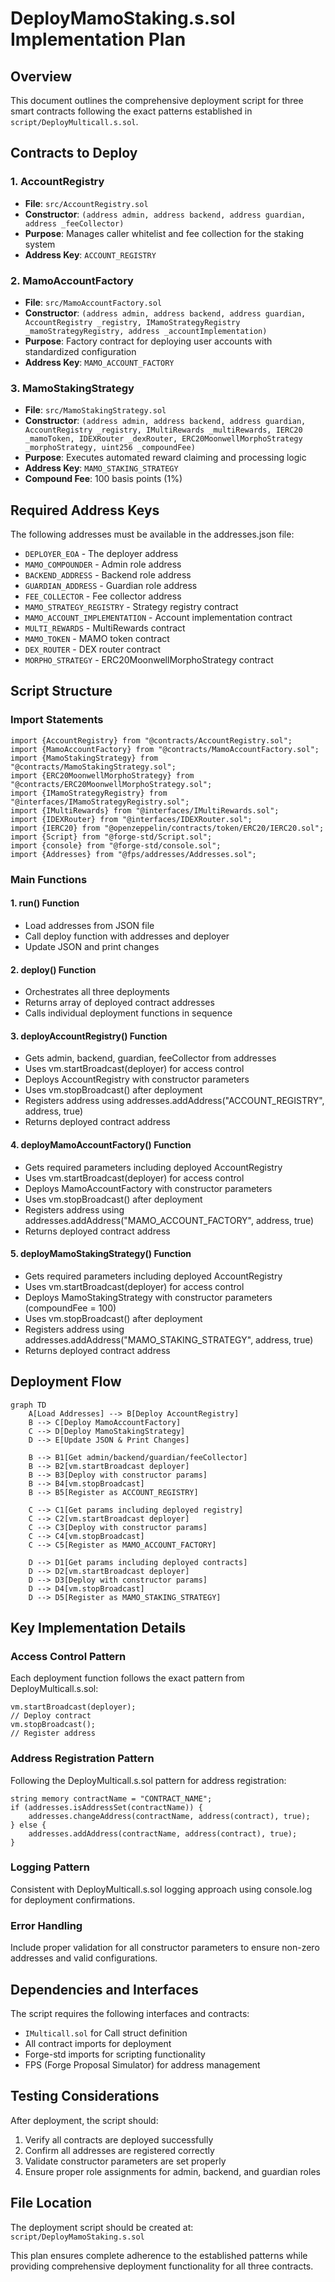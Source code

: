 # DeployMamoStaking.s.sol Implementation Plan

## Overview
This document outlines the comprehensive deployment script for three smart contracts following the exact patterns established in `script/DeployMulticall.s.sol`.

## Contracts to Deploy

### 1. AccountRegistry
- **File**: `src/AccountRegistry.sol`
- **Constructor**: `(address admin, address backend, address guardian, address _feeCollector)`
- **Purpose**: Manages caller whitelist and fee collection for the staking system
- **Address Key**: `ACCOUNT_REGISTRY`

### 2. MamoAccountFactory
- **File**: `src/MamoAccountFactory.sol`
- **Constructor**: `(address admin, address backend, address guardian, AccountRegistry _registry, IMamoStrategyRegistry _mamoStrategyRegistry, address _accountImplementation)`
- **Purpose**: Factory contract for deploying user accounts with standardized configuration
- **Address Key**: `MAMO_ACCOUNT_FACTORY`

### 3. MamoStakingStrategy
- **File**: `src/MamoStakingStrategy.sol`
- **Constructor**: `(address admin, address backend, address guardian, AccountRegistry _registry, IMultiRewards _multiRewards, IERC20 _mamoToken, IDEXRouter _dexRouter, ERC20MoonwellMorphoStrategy _morphoStrategy, uint256 _compoundFee)`
- **Purpose**: Executes automated reward claiming and processing logic
- **Address Key**: `MAMO_STAKING_STRATEGY`
- **Compound Fee**: 100 basis points (1%)

## Required Address Keys

The following addresses must be available in the addresses.json file:

- `DEPLOYER_EOA` - The deployer address
- `MAMO_COMPOUNDER` - Admin role address
- `BACKEND_ADDRESS` - Backend role address  
- `GUARDIAN_ADDRESS` - Guardian role address
- `FEE_COLLECTOR` - Fee collector address
- `MAMO_STRATEGY_REGISTRY` - Strategy registry contract
- `MAMO_ACCOUNT_IMPLEMENTATION` - Account implementation contract
- `MULTI_REWARDS` - MultiRewards contract
- `MAMO_TOKEN` - MAMO token contract
- `DEX_ROUTER` - DEX router contract
- `MORPHO_STRATEGY` - ERC20MoonwellMorphoStrategy contract

## Script Structure

### Import Statements
```solidity
import {AccountRegistry} from "@contracts/AccountRegistry.sol";
import {MamoAccountFactory} from "@contracts/MamoAccountFactory.sol";
import {MamoStakingStrategy} from "@contracts/MamoStakingStrategy.sol";
import {ERC20MoonwellMorphoStrategy} from "@contracts/ERC20MoonwellMorphoStrategy.sol";
import {IMamoStrategyRegistry} from "@interfaces/IMamoStrategyRegistry.sol";
import {IMultiRewards} from "@interfaces/IMultiRewards.sol";
import {IDEXRouter} from "@interfaces/IDEXRouter.sol";
import {IERC20} from "@openzeppelin/contracts/token/ERC20/IERC20.sol";
import {Script} from "@forge-std/Script.sol";
import {console} from "@forge-std/console.sol";
import {Addresses} from "@fps/addresses/Addresses.sol";
```

### Main Functions

#### 1. run() Function
- Load addresses from JSON file
- Call deploy function with addresses and deployer
- Update JSON and print changes

#### 2. deploy() Function
- Orchestrates all three deployments
- Returns array of deployed contract addresses
- Calls individual deployment functions in sequence

#### 3. deployAccountRegistry() Function
- Gets admin, backend, guardian, feeCollector from addresses
- Uses vm.startBroadcast(deployer) for access control
- Deploys AccountRegistry with constructor parameters
- Uses vm.stopBroadcast() after deployment
- Registers address using addresses.addAddress("ACCOUNT_REGISTRY", address, true)
- Returns deployed contract address

#### 4. deployMamoAccountFactory() Function
- Gets required parameters including deployed AccountRegistry
- Uses vm.startBroadcast(deployer) for access control
- Deploys MamoAccountFactory with constructor parameters
- Uses vm.stopBroadcast() after deployment
- Registers address using addresses.addAddress("MAMO_ACCOUNT_FACTORY", address, true)
- Returns deployed contract address

#### 5. deployMamoStakingStrategy() Function
- Gets required parameters including deployed AccountRegistry
- Uses vm.startBroadcast(deployer) for access control
- Deploys MamoStakingStrategy with constructor parameters (compoundFee = 100)
- Uses vm.stopBroadcast() after deployment
- Registers address using addresses.addAddress("MAMO_STAKING_STRATEGY", address, true)
- Returns deployed contract address

## Deployment Flow

```mermaid
graph TD
    A[Load Addresses] --> B[Deploy AccountRegistry]
    B --> C[Deploy MamoAccountFactory]
    C --> D[Deploy MamoStakingStrategy]
    D --> E[Update JSON & Print Changes]
    
    B --> B1[Get admin/backend/guardian/feeCollector]
    B --> B2[vm.startBroadcast deployer]
    B --> B3[Deploy with constructor params]
    B --> B4[vm.stopBroadcast]
    B --> B5[Register as ACCOUNT_REGISTRY]
    
    C --> C1[Get params including deployed registry]
    C --> C2[vm.startBroadcast deployer]
    C --> C3[Deploy with constructor params]
    C --> C4[vm.stopBroadcast]
    C --> C5[Register as MAMO_ACCOUNT_FACTORY]
    
    D --> D1[Get params including deployed contracts]
    D --> D2[vm.startBroadcast deployer]
    D --> D3[Deploy with constructor params]
    D --> D4[vm.stopBroadcast]
    D --> D5[Register as MAMO_STAKING_STRATEGY]
```

## Key Implementation Details

### Access Control Pattern
Each deployment function follows the exact pattern from DeployMulticall.s.sol:
```solidity
vm.startBroadcast(deployer);
// Deploy contract
vm.stopBroadcast();
// Register address
```

### Address Registration Pattern
Following the DeployMulticall.s.sol pattern for address registration:
```solidity
string memory contractName = "CONTRACT_NAME";
if (addresses.isAddressSet(contractName)) {
    addresses.changeAddress(contractName, address(contract), true);
} else {
    addresses.addAddress(contractName, address(contract), true);
}
```

### Logging Pattern
Consistent with DeployMulticall.s.sol logging approach using console.log for deployment confirmations.

### Error Handling
Include proper validation for all constructor parameters to ensure non-zero addresses and valid configurations.

## Dependencies and Interfaces

The script requires the following interfaces and contracts:
- `IMulticall.sol` for Call struct definition
- All contract imports for deployment
- Forge-std imports for scripting functionality
- FPS (Forge Proposal Simulator) for address management

## Testing Considerations

After deployment, the script should:
1. Verify all contracts are deployed successfully
2. Confirm all addresses are registered correctly
3. Validate constructor parameters are set properly
4. Ensure proper role assignments for admin, backend, and guardian roles

## File Location
The deployment script should be created at: `script/DeployMamoStaking.s.sol`

This plan ensures complete adherence to the established patterns while providing comprehensive deployment functionality for all three contracts.